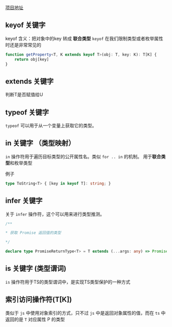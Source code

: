 [项目地址](https://codesandbox.io/s/ts-learning-7lftfl)
## keyof 关键字

keyof  含义：把对象中的key 转成 **联合类型**
`keyof` 在我们限制类型或者枚举属性时还是非常常见的
```ts
function getProperty<T, K extends keyof T>(obj: T, key: K): T[K] {
    return obj[key]
}
```

## extends 关键字

判断T是否赋值给U

## typeof 关键字

`typeof` 可以用于从一个变量上获取它的类型。

## in 关键字 （类型映射）

`in` 操作符用于遍历目标类型的公开属性名。类似 `for .. in` 的机制。
用于**联合类型**和枚举类型

例子
```ts
type ToString<T> { [key in keyof T]: string; }
```

## infer 关键字

关于 `infer` 操作符，这个可以用来进行类型推测。
```ts
/**

* 获取 Promise 返回值的类型

*/

declare type PromiseReturnType<T> = T extends (...args: any) => Promise<infer P> ? P : never
```

##  is  关键字 (类型谓词)

`is` 操作符用于TS的类型谓词中，是实现TS类型保护的一种方式

## 索引访问操作符(T[K])

类似于 `js` 中使用对象索引的方式，只不过 `js` 中是返回对象属性的值，而在 `ts` 中返回的是 `T` 对应属性 P 的类型

